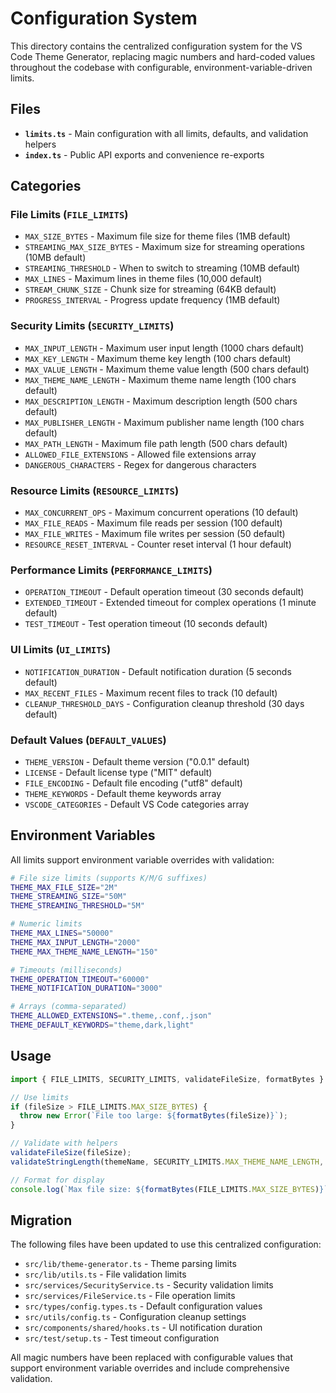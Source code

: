# Configuration System

This directory contains the centralized configuration system for the VS Code Theme Generator, replacing magic numbers and hard-coded values throughout the codebase with configurable, environment-variable-driven limits.

## Files

- **`limits.ts`** - Main configuration with all limits, defaults, and validation helpers
- **`index.ts`** - Public API exports and convenience re-exports

## Categories

### File Limits (`FILE_LIMITS`)
- `MAX_SIZE_BYTES` - Maximum file size for theme files (1MB default)
- `STREAMING_MAX_SIZE_BYTES` - Maximum size for streaming operations (10MB default)
- `STREAMING_THRESHOLD` - When to switch to streaming (10MB default)
- `MAX_LINES` - Maximum lines in theme files (10,000 default)
- `STREAM_CHUNK_SIZE` - Chunk size for streaming (64KB default)
- `PROGRESS_INTERVAL` - Progress update frequency (1MB default)

### Security Limits (`SECURITY_LIMITS`)
- `MAX_INPUT_LENGTH` - Maximum user input length (1000 chars default)
- `MAX_KEY_LENGTH` - Maximum theme key length (100 chars default)
- `MAX_VALUE_LENGTH` - Maximum theme value length (500 chars default)
- `MAX_THEME_NAME_LENGTH` - Maximum theme name length (100 chars default)
- `MAX_DESCRIPTION_LENGTH` - Maximum description length (500 chars default)
- `MAX_PUBLISHER_LENGTH` - Maximum publisher name length (100 chars default)
- `MAX_PATH_LENGTH` - Maximum file path length (500 chars default)
- `ALLOWED_FILE_EXTENSIONS` - Allowed file extensions array
- `DANGEROUS_CHARACTERS` - Regex for dangerous characters

### Resource Limits (`RESOURCE_LIMITS`)
- `MAX_CONCURRENT_OPS` - Maximum concurrent operations (10 default)
- `MAX_FILE_READS` - Maximum file reads per session (100 default)
- `MAX_FILE_WRITES` - Maximum file writes per session (50 default)
- `RESOURCE_RESET_INTERVAL` - Counter reset interval (1 hour default)

### Performance Limits (`PERFORMANCE_LIMITS`)
- `OPERATION_TIMEOUT` - Default operation timeout (30 seconds default)
- `EXTENDED_TIMEOUT` - Extended timeout for complex operations (1 minute default)
- `TEST_TIMEOUT` - Test operation timeout (10 seconds default)

### UI Limits (`UI_LIMITS`)
- `NOTIFICATION_DURATION` - Default notification duration (5 seconds default)
- `MAX_RECENT_FILES` - Maximum recent files to track (10 default)
- `CLEANUP_THRESHOLD_DAYS` - Configuration cleanup threshold (30 days default)

### Default Values (`DEFAULT_VALUES`)
- `THEME_VERSION` - Default theme version ("0.0.1" default)
- `LICENSE` - Default license type ("MIT" default)
- `FILE_ENCODING` - Default file encoding ("utf8" default)
- `THEME_KEYWORDS` - Default theme keywords array
- `VSCODE_CATEGORIES` - Default VS Code categories array

## Environment Variables

All limits support environment variable overrides with validation:

```bash
# File size limits (supports K/M/G suffixes)
THEME_MAX_FILE_SIZE="2M"
THEME_STREAMING_SIZE="50M"
THEME_STREAMING_THRESHOLD="5M"

# Numeric limits
THEME_MAX_LINES="50000"
THEME_MAX_INPUT_LENGTH="2000"
THEME_MAX_THEME_NAME_LENGTH="150"

# Timeouts (milliseconds)
THEME_OPERATION_TIMEOUT="60000"
THEME_NOTIFICATION_DURATION="3000"

# Arrays (comma-separated)
THEME_ALLOWED_EXTENSIONS=".theme,.conf,.json"
THEME_DEFAULT_KEYWORDS="theme,dark,light"
```

## Usage

```typescript
import { FILE_LIMITS, SECURITY_LIMITS, validateFileSize, formatBytes } from '@/config';

// Use limits
if (fileSize > FILE_LIMITS.MAX_SIZE_BYTES) {
  throw new Error(`File too large: ${formatBytes(fileSize)}`);
}

// Validate with helpers
validateFileSize(fileSize);
validateStringLength(themeName, SECURITY_LIMITS.MAX_THEME_NAME_LENGTH, 'Theme name');

// Format for display
console.log(`Max file size: ${formatBytes(FILE_LIMITS.MAX_SIZE_BYTES)}`);
```

## Migration

The following files have been updated to use this centralized configuration:

- `src/lib/theme-generator.ts` - Theme parsing limits
- `src/lib/utils.ts` - File validation limits
- `src/services/SecurityService.ts` - Security validation limits
- `src/services/FileService.ts` - File operation limits
- `src/types/config.types.ts` - Default configuration values
- `src/utils/config.ts` - Configuration cleanup settings
- `src/components/shared/hooks.ts` - UI notification duration
- `src/test/setup.ts` - Test timeout configuration

All magic numbers have been replaced with configurable values that support environment variable overrides and include comprehensive validation.